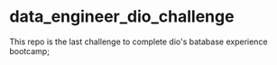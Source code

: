 # data_engineer_dio_challenge
This repo is the last challenge to complete dio's batabase experience bootcamp;
